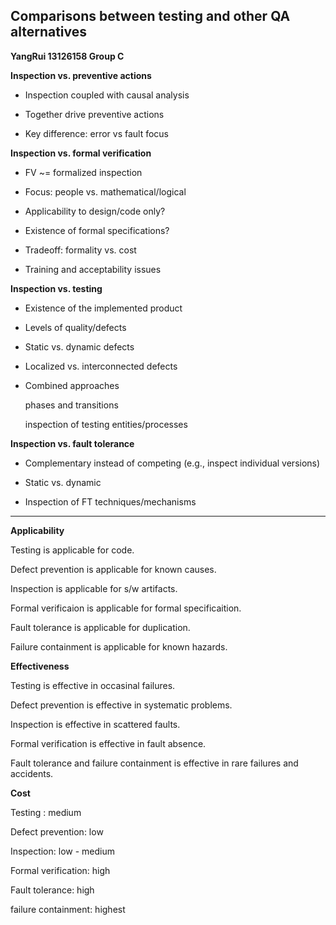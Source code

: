 ## Comparisons between testing and other QA alternatives ##
**YangRui  13126158       Group C**

**Inspection vs. preventive actions**



- Inspection coupled with causal analysis



- Together drive preventive actions



- Key difference: error vs fault focus

**Inspection vs. formal verification**



- FV ~= formalized inspection



- Focus: people vs. mathematical/logical



- Applicability to design/code only?



- Existence of formal specifications?



- Tradeoff: formality vs. cost



- Training and acceptability issues

**Inspection vs. testing**



- Existence of the implemented product



- Levels of quality/defects



- Static vs. dynamic defects



- Localized vs. interconnected defects



- Combined approaches

     phases and transitions

     inspection of testing entities/processes

**Inspection vs. fault tolerance**



- Complementary instead of competing
(e.g., inspect individual versions)



- Static vs. dynamic



- Inspection of FT techniques/mechanisms

----------


**Applicability**

Testing is applicable for code.

Defect prevention is applicable for known causes.

Inspection is applicable for s/w artifacts.

Formal verificaion is applicable for formal specificaition.

Fault tolerance is applicable for duplication.

Failure containment is applicable for known hazards.

**Effectiveness**

Testing is effective in occasinal failures.

Defect prevention is effective in systematic problems.

Inspection is effective in scattered faults.

Formal verification is effective in fault absence.

Fault tolerance and failure containment is effective in rare failures and accidents.

**Cost**

Testing          :       medium

Defect prevention:       low

Inspection: low - medium

Formal verification: high

Fault tolerance: high

failure containment: highest


